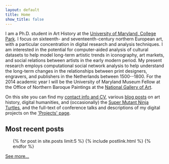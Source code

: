 ```yaml
---
layout: default
title: Home
show_title: false
---
```


I am a Ph.D. student in Art History at the [University of Maryland, College Park](http://arthistory.umd.edu/graduate-students/Matthew%20Lincoln).
I focus on sixteenth- and seventeenth-century northern European art, with a particular concentration in digital research and analysis techniques.
I am interested in the potential for computer-aided analysis of cultural datasets to help model long-term artistic trends in iconography, art markets, and social relations between artists in the early modern period.
My present research employs computational social network analysis to help understand the long-term changes in the relationships between print designers, engravers, and publishers in the Netherlands between 1500--1800.
For the 2014 academic year I will be the University of Maryland Museum Fellow at the Office of Northern Baroque Paintings at the [National Gallery of Art](http://www.nga.gov).

On this site you can find my [contact info and CV](/about), various [blog posts](/archive) on art history, digital humanities, and (occasionally) the [Super Mutant Ninja Turtles](/2013/09/10/ninja-turtles.html), and the full-text of conference talks and descriptions of my digital projects on the ['Projects' page](/projects).

## Most recent posts

<nav>
	<ul>
	{% for post in site.posts limit:5 %}
	  {% include postlink.html %}
	{% endfor %}
	</ul>
</nav>

[See more...](/archive)
